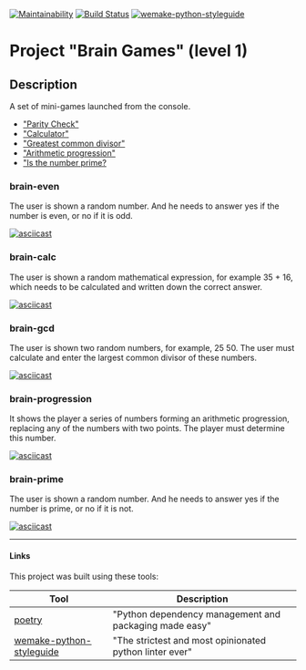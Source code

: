 [![Maintainability](https://api.codeclimate.com/v1/badges/d5fbab6a0840ca2b52cf/maintainability)](https://codeclimate.com/github/karomag/python-project-lvl1/maintainability)
[![Build Status](https://travis-ci.org/karomag/python-project-lvl1.svg?branch=master)](https://travis-ci.org/karomag/python-project-lvl1)
[![wemake-python-styleguide](https://img.shields.io/badge/style-wemake-000000.svg)](https://github.com/wemake-services/wemake-python-styleguide)

# Project "Brain Games" (level 1)

## Description
A set of mini-games launched from the console.

* ["Parity Check"](#brain-even)
* ["Calculator"](#brain-calc)
* ["Greatest common divisor"](#brain-gcd)
* ["Arithmetic progression"](#brain-progression)
* ["Is the number prime?](#brain-prime)

### brain-even
The user is shown a random number. And he needs to answer yes if the number is even, or no if it is odd.

[![asciicast](https://asciinema.org/a/sforN0GjemIIZLia61c5N0U96.svg)](https://asciinema.org/a/sforN0GjemIIZLia61c5N0U96)

### brain-calc
The user is shown a random mathematical expression, for example 35 + 16, which needs to be calculated and written down the correct answer.

[![asciicast](https://asciinema.org/a/iv2bQfbew2zxZRRUPVmzVpLee.svg)](https://asciinema.org/a/iv2bQfbew2zxZRRUPVmzVpLee)

### brain-gcd

The user is shown two random numbers, for example, 25 50. The user must calculate and enter the largest common divisor of these numbers.

[![asciicast](https://asciinema.org/a/tUoJlfJSN3arSi9fL3v34B2e6.svg)](https://asciinema.org/a/tUoJlfJSN3arSi9fL3v34B2e6)

### brain-progression

It shows the player a series of numbers forming an arithmetic progression, replacing any of the numbers with two points. The player must determine this number.

[![asciicast](https://asciinema.org/a/qZyk9Nbv8xVW1gezWfsF1R4qp.svg)](https://asciinema.org/a/qZyk9Nbv8xVW1gezWfsF1R4qp)

### brain-prime

 The user is shown a random number. And he needs to answer yes if the number is prime, or no if it is not.

[![asciicast](https://asciinema.org/a/S6iScYVjgANPA9hjyGSwE52To.svg)](https://asciinema.org/a/S6iScYVjgANPA9hjyGSwE52To)

---
#### Links

This project was built using these tools:

| Tool                                                                        | Description                                             |
|-----------------------------------------------------------------------------|---------------------------------------------------------|
| [poetry](https://python-poetry.org/)                                        | "Python dependency management and packaging made easy"  |
| [wemake-python-styleguide](https://wemake-python-stylegui.de)               | "The strictest and most opinionated python linter ever" |